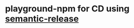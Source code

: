 # playground-npm for CD using [semantic-release](https://github.com/semantic-release/semantic-release)

